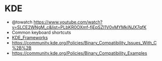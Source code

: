 # KDE

* @towatch https://www.youtube.com/watch?v=SLCE2WNgM_c&list=PLbKR0OXmf-fjEpSZI1V0vMYMkiNJX7qfK
* Common keyboard shortcuts
* [KDE_Frameworks](https://en.wikipedia.org/wiki/KDE_Frameworks)
* <https://community.kde.org/Policies/Binary_Compatibility_Issues_With_C%2B%2B>
* <https://community.kde.org/Policies/Binary_Compatibility_Examples>
